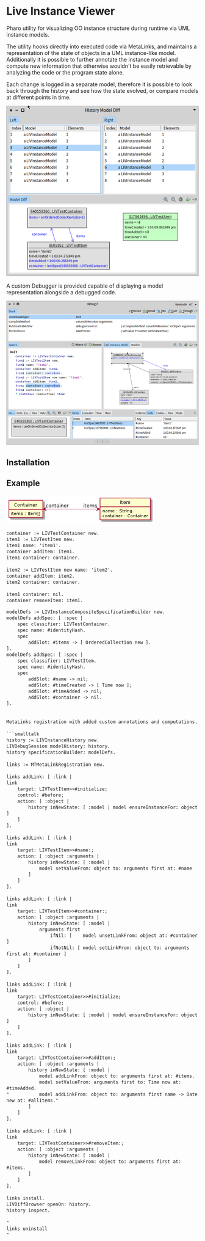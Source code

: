 # Live Instance Viewer

Pharo utility for visualizing OO instance structure during runtime via UML instance models.

The utility hooks directly into executed code via MetaLinks, and maintains a representation of the state of objects in a UML instance-like model. Additionally it is possible to further annotate the instance model and compute new information that otherwise wouldn't be easily retrievable by analyzing the code or the program state alone.

Each change is logged in a separate model, therefore it is possible to look back through the history and see how the state evolved, or compare models at different points in time.

![](figures/model-diff-browser.png)

A custom Debugger is provided capable of displaying a model representation alongside a debugged code.

![](figures/debugger-view.png)

## Installation

## Example

![](figures/container-model.png)

```smalltalk
container := LIVTestContainer new.
item1 := LIVTestItem new.
item1 name: 'item1'.
container addItem: item1.
item1 container: container.

item2 := LIVTestItem new name: 'item2'.
container addItem: item2.
item2 container: container.

item1 container: nil.
container removeItem: item1.
```

```smalltalk
modelDefs := LIVInstanceCompositeSpecificationBuilder new.
modelDefs addSpec: [ :spec |
	spec classifier: LIVTestContainer.
	spec name: #identityHash.
	spec
		addSlot: #items -> [ OrderedCollection new ].
].
modelDefs addSpec: [ :spec |
	spec classifier: LIVTestItem.
	spec name: #identityHash.
	spec
		addSlot: #name -> nil;
		addSlot: #timeCreated -> [ Time now ];
		addSlot: #timeAdded -> nil;
		addSlot: #container -> nil.
].


MetaLinks registration with added custom annotations and computations.

```smalltalk
history := LIVInstanceHistory new.
LIVDebugSession modelHistory: history.
history specificationBuilder: modelDefs.

links := MTMetaLinkRegistration new.

links addLink: [ :link |
link
	target: LIVTestItem>>#initialize;
	control: #before;
	action: [ :object |
		history inNewState: [ :model | model ensureInstanceFor: object ]
	]
].

links addLink: [ :link |
link
	target: LIVTestItem>>#name:;
	action: [ :object :arguments |
		history inNewState: [ :model |
			model setValueFrom: object to: arguments first at: #name
		]
	]
].

links addLink: [ :link |
link
	target: LIVTestItem>>#container:;
	action: [ :object :arguments |
		history inNewState: [ :model |
			arguments first
				ifNil: [ 	model unsetLinkFrom: object at: #container ]
				ifNotNil: [ model setLinkFrom: object to: arguments first at: #container ]
		]
	]
].

links addLink: [ :link |
link
	target: LIVTestContainer>>#initialize;
	control: #before;
	action: [ :object |
		history inNewState: [ :model | model ensureInstanceFor: object ]
	]
].

links addLink: [ :link |
link
	target: LIVTestContainer>>#addItem:;
	action: [ :object :arguments |
		history inNewState: [ :model |
			model addLinkFrom: object to: arguments first at: #items.
			model setValueFrom: arguments first to: Time now at: #timeAdded.
"			model addLinkFrom: object to: arguments first name -> Date new at: #allItems."
		]
	]
].

links addLink: [ :link |
link
	target: LIVTestContainer>>#removeItem:;
	action: [ :object :arguments |
		history inNewState: [ :model |
			model removeLinkFrom: object to: arguments first at: #items.
		]
	]
].
	
links install.
LIVDiffBrowser openOn: history.
history inspect.

"
links uninstall
"
```